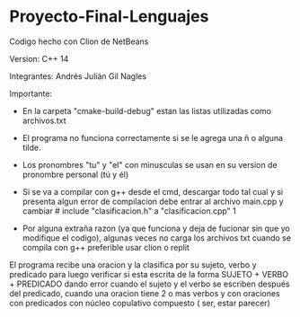 # Proyecto-Final-Lenguajes

Codigo hecho con Clion de NetBeans

Version: C++ 14

Integrantes: Andrés Julián Gil Nagles

Importante:

- En la carpeta "cmake-build-debug" estan las listas utilizadas como archivos.txt

- El programa no funciona correctamente si se le agrega una ñ o alguna tilde.

- Los pronombres "tu" y "el" con minusculas se usan en su version de pronombre personal (tú y él)

- Si se va a compilar con g++ desde el cmd, descargar todo tal cual y si presenta algun error de compilacion debe entrar al archivo main.cpp y cambiar # include "clasificacion.h" a "clasificacion.cpp" 1

- Por alguna extraña razon (ya que funciona y deja de fucionar sin que yo modifique el codigo), algunas veces no carga los archivos txt cuando se compila con g++ preferible usar clion o replit

El programa recibe una oracion y la clasifica por su sujeto, verbo y predicado para luego verificar si esta escrita de la forma SUJETO + VERBO + PREDICADO dando error cuando el sujeto y el verbo se escriben después del predicado, cuando una oracion tiene 2 o mas verbos y con oraciones con predicados con núcleo copulativo compuesto ( ser, estar parecer) 
